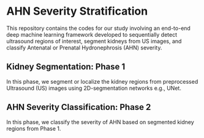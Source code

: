 # AHN Severity Stratification  

This repository contains the codes for our study involving an end-to-end deep machine learning framework developed to sequentially detect ultrasound regions of interest, segment kidneys from US images, and classify Antenatal or Prenatal Hydronephrosis (AHN) severity.  

## Kidney Segmentation: Phase 1

In this phase, we segment or localize the kidney regions from preprocessed Ultrasound (US) images using 2D-segmentation networks e.g., UNet.

## AHN Severity Classification: Phase 2

In this phase, we classify the severity of AHN based on segmented kidney regions from Phase 1.
